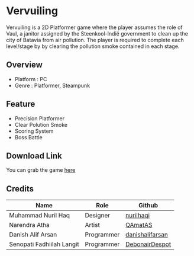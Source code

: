 # Vervuiling

Vervuiling is a 2D Platformer game where the player assumes the role of Vaul, a janitor assigned by the Steenkool-Indië government to clean up the city of Batavia from air pollution. The player is required to complete each level/stage by by clearing the pollution smoke contained in each stage.

## Overview
*	Platform : PC
*	Genre : Platformer, Steampunk

## Feature
*	Precision Platformer
*	Clear Polution Smoke
*	Scoring System
*	Boss Battle

## Download Link
You can grab the game [here](https://danishaa.itch.io/vervuiling)

## Credits
| Name                       |Role        | Github                                                 |
| -------------------------- | ---------- | ------------------------------------------------------ |
| Muhammad Nuril Haq         | Designer   | [nurilhaqi](https://github.com/nurilhaqi)              |
| Narendra Atha              | Artist     | [QAmatAS](https://github.com/QAmatAS)                  |
| Danish Alif Arsan          | Programmer | [danishalifarsan](https://github.com/DanishAlifArsan)  |
| Senopati Fadhiilah Langit  | Programmer | [DebonairDespot](https://github.com/DebonairDespot)    |
